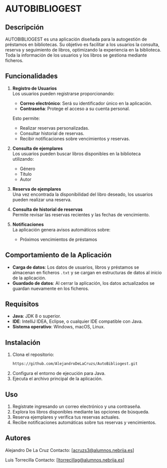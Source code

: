 # AUTOBIBLIOGEST

## Descripción

AUTOBIBLIOGEST es una aplicación diseñada para la autogestión de préstamos en bibliotecas. Su objetivo es facilitar a los usuarios la consulta, reserva y seguimiento de libros, optimizando la experiencia en la biblioteca. Toda la información de los usuarios y los libros se gestiona mediante ficheros.

## Funcionalidades

1. **Registro de Usuarios**  
   Los usuarios pueden registrarse proporcionando:
    - **Correo electrónico**: Será su identificador único en la aplicación.
    - **Contraseña**: Protege el acceso a su cuenta personal.

   Esto permite:
    - Realizar reservas personalizadas.
    - Consultar historial de reservas.
    - Recibir notificaciones sobre vencimientos y reservas.

2. **Consulta de ejemplares**  
   Los usuarios pueden buscar libros disponibles en la biblioteca utilizando:
    - Género
    - Título
    - Autor

3. **Reserva de ejemplares**  
   Una vez encontrada la disponibilidad del libro deseado, los usuarios pueden realizar una reserva.

4. **Consulta de historial de reservas**  
   Permite revisar las reservas recientes y las fechas de vencimiento.

5. **Notificaciones**  
   La aplicación genera avisos automáticos sobre:
    - Próximos vencimientos de préstamos

## Comportamiento de la Aplicación

- **Carga de datos**: Los datos de usuarios, libros y préstamos se almacenan en ficheros `.txt` y se cargan en estructuras de datos al inicio de la aplicación.
- **Guardado de datos**: Al cerrar la aplicación, los datos actualizados se guardan nuevamente en los ficheros.

## Requisitos

- **Java**: JDK 8 o superior.
- **IDE**: IntelliJ IDEA, Eclipse, o cualquier IDE compatible con Java.
- **Sistema operativo**: Windows, macOS, Linux.

## Instalación

1. Clona el repositorio:
   ```bash
   https://github.com/AlejandroDeLaCruzs/AutoBibliogest.git
2. Configura el entorno de ejecución para Java.
3. Ejecuta el archivo principal de la aplicación.

## Uso

1. Regístrate ingresando un correo electrónico y una contraseña.
2. Explora los libros disponibles mediante las opciones de búsqueda.
3. Reserva ejemplares y verifica tus reservas actuales.
4. Recibe notificaciones automáticas sobre tus reservas y vencimientos.

## Autores

Alejandro De La Cruz
Contacto: [acruzs3@alumnos.nebrija.es]

Luis Torrecilla
Contacto: [ltorrecillag@alumnos.nebrija.es]


